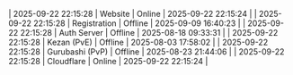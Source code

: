 | 2025-09-22 22:15:28 | Website | Online | 2025-09-22 22:15:24 |
| 2025-09-22 22:15:28 | Registration | Offline | 2025-09-09 16:40:23 |
| 2025-09-22 22:15:28 | Auth Server | Offline | 2025-08-18 09:33:31 |
| 2025-09-22 22:15:28 | Kezan (PvE) | Offline | 2025-08-03 17:58:02 |
| 2025-09-22 22:15:28 | Gurubashi (PvP) | Offline | 2025-08-23 21:44:06 |
| 2025-09-22 22:15:28 | Cloudflare | Online | 2025-09-22 22:15:24 |
